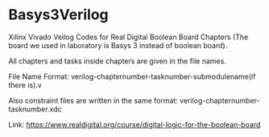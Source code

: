 # Basys3Verilog
Xilinx Vivado Veilog Codes for Real Digital Boolean Board Chapters (The board we used in laboratory is Basys 3 instead of boolean board).

All chapters and tasks inside chapters are given in the file names. 

File Name Format: verilog-chapternumber-tasknumber-submodulename(if there is).v

Also constraint files are written in the same format: verilog-chapternumber-tasknumber.xdc

Link: https://www.realdigital.org/course/digital-logic-for-the-boolean-board 
